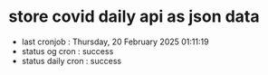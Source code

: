 # store covid daily api as json data

- last cronjob : Thursday, 20 February 2025 01:11:19
- status og cron : success
- status daily cron : success
      
      